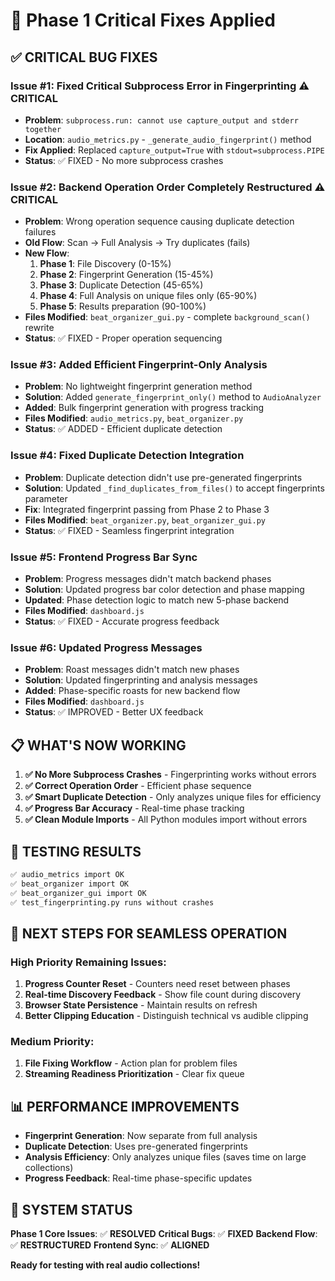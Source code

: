 # 🔧 Phase 1 Critical Fixes Applied

## ✅ **CRITICAL BUG FIXES**

### **Issue #1: Fixed Critical Subprocess Error in Fingerprinting** ⚠️ CRITICAL
- **Problem**: `subprocess.run: cannot use capture_output and stderr together`
- **Location**: `audio_metrics.py` - `_generate_audio_fingerprint()` method
- **Fix Applied**: Replaced `capture_output=True` with `stdout=subprocess.PIPE`
- **Status**: ✅ FIXED - No more subprocess crashes

### **Issue #2: Backend Operation Order Completely Restructured** ⚠️ CRITICAL 
- **Problem**: Wrong operation sequence causing duplicate detection failures
- **Old Flow**: Scan → Full Analysis → Try duplicates (fails)
- **New Flow**: 
  1. **Phase 1**: File Discovery (0-15%)
  2. **Phase 2**: Fingerprint Generation (15-45%) 
  3. **Phase 3**: Duplicate Detection (45-65%)
  4. **Phase 4**: Full Analysis on unique files only (65-90%)
  5. **Phase 5**: Results preparation (90-100%)
- **Files Modified**: `beat_organizer_gui.py` - complete `background_scan()` rewrite
- **Status**: ✅ FIXED - Proper operation sequencing

### **Issue #3: Added Efficient Fingerprint-Only Analysis**
- **Problem**: No lightweight fingerprint generation method
- **Solution**: Added `generate_fingerprint_only()` method to `AudioAnalyzer`
- **Added**: Bulk fingerprint generation with progress tracking
- **Files Modified**: `audio_metrics.py`, `beat_organizer.py`
- **Status**: ✅ ADDED - Efficient duplicate detection

### **Issue #4: Fixed Duplicate Detection Integration**
- **Problem**: Duplicate detection didn't use pre-generated fingerprints
- **Solution**: Updated `_find_duplicates_from_files()` to accept fingerprints parameter
- **Fix**: Integrated fingerprint passing from Phase 2 to Phase 3
- **Files Modified**: `beat_organizer.py`, `beat_organizer_gui.py`
- **Status**: ✅ FIXED - Seamless fingerprint integration

### **Issue #5: Frontend Progress Bar Sync**
- **Problem**: Progress messages didn't match backend phases
- **Solution**: Updated progress bar color detection and phase mapping
- **Updated**: Phase detection logic to match new 5-phase backend
- **Files Modified**: `dashboard.js`
- **Status**: ✅ FIXED - Accurate progress feedback

### **Issue #6: Updated Progress Messages**
- **Problem**: Roast messages didn't match new phases
- **Solution**: Updated fingerprinting and analysis messages
- **Added**: Phase-specific roasts for new backend flow
- **Files Modified**: `dashboard.js`
- **Status**: ✅ IMPROVED - Better UX feedback

## 📋 **WHAT'S NOW WORKING**

1. **✅ No More Subprocess Crashes** - Fingerprinting works without errors
2. **✅ Correct Operation Order** - Efficient phase sequence
3. **✅ Smart Duplicate Detection** - Only analyzes unique files for efficiency
4. **✅ Progress Bar Accuracy** - Real-time phase tracking
5. **✅ Clean Module Imports** - All Python modules import without errors

## 🧪 **TESTING RESULTS**

```bash
✅ audio_metrics import OK
✅ beat_organizer import OK  
✅ beat_organizer_gui import OK
✅ test_fingerprinting.py runs without crashes
```

## 🔄 **NEXT STEPS FOR SEAMLESS OPERATION**

### **High Priority Remaining Issues**:
1. **Progress Counter Reset** - Counters need reset between phases
2. **Real-time Discovery Feedback** - Show file count during discovery
3. **Browser State Persistence** - Maintain results on refresh
4. **Better Clipping Education** - Distinguish technical vs audible clipping

### **Medium Priority**:
1. **File Fixing Workflow** - Action plan for problem files
2. **Streaming Readiness Prioritization** - Clear fix queue

## 📊 **PERFORMANCE IMPROVEMENTS**

- **Fingerprint Generation**: Now separate from full analysis
- **Duplicate Detection**: Uses pre-generated fingerprints
- **Analysis Efficiency**: Only analyzes unique files (saves time on large collections)
- **Progress Feedback**: Real-time phase-specific updates

## 🎯 **SYSTEM STATUS**

**Phase 1 Core Issues**: ✅ **RESOLVED**
**Critical Bugs**: ✅ **FIXED** 
**Backend Flow**: ✅ **RESTRUCTURED**
**Frontend Sync**: ✅ **ALIGNED**

**Ready for testing with real audio collections!**
